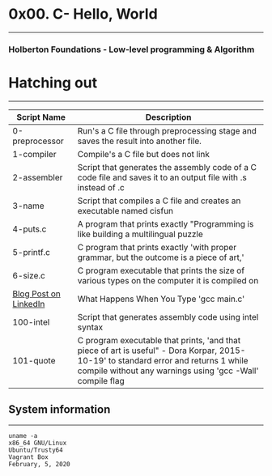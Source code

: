 # 0x00. C- Hello, World
---
### Holberton Foundations - Low-level programming & Algorithm
# Hatching out
---
| Script Name | Description |
| --- | --- |
| 0-preprocessor | Run's a C file through preprocessing stage and saves the result into another file. |
| 1-compiler | Compile's a C file but does not link |
| 2-assembler | Script that generates the assembly code of a C code file and saves it to an output file with .s instead of .c |
| 3-name | Script that compiles a C file and creates an executable named cisfun |
| 4-puts.c | A program that prints exactly "Programming is like building a multilingual puzzle |
| 5-printf.c | C program that prints exactly 'with proper grammar, but the outcome is a piece of art,' |
| 6-size.c | C program executable that prints the size of various types on the computer it is compiled on |
| [Blog Post on LinkedIn](https://www.linkedin.com/pulse/what-happens-when-you-type-gcc-mainc-andres-trujillo/)| What Happens When You Type 'gcc main.c' |
| 100-intel | Script that generates assembly code using intel syntax |
| 101-quote | C program executable that prints, 'and that piece of art is useful" - Dora Korpar, 2015-10-19' to standard error and returns 1 while compile without any warnings using 'gcc -Wall' compile flag |
## System information
---
```
uname -a 
x86_64 GNU/Linux 
Ubuntu/Trusty64
Vagrant Box
February, 5, 2020
```
